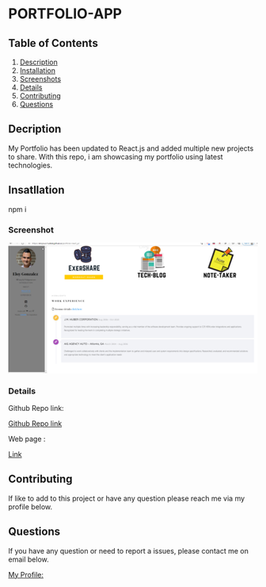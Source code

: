 # PORTFOLIO-APP

## Table of Contents

1.  [Description](#description)
1.  [Installation](#installation)
1.  [Screenshots](#screenshots)
1.  [Details](#details)
1.  [Contributing](#contributing)
1.  [Questions](#questions)

## Decription

My Portfolio has been updated to React.js and added multiple new projects to share. With this repo, i am showcasing my portfolio using latest technologies.

## Insatllation

npm i

### Screenshot

![Screenshot](./public/images/portfolio.png)

### Details

Github Repo link:

[Github Repo link](https://github.com/eloy522752868/portfolio-react_js)

Web page :

[Link](https://eloy522752868.github.io/portfolio-react_js/)

## Contributing

If like to add to this project or have any question please reach me via my profile below.

## Questions

If you have any question or need to report a issues, please contact me on email below.

[My Profile:](https://github.com/eloy522752868)
